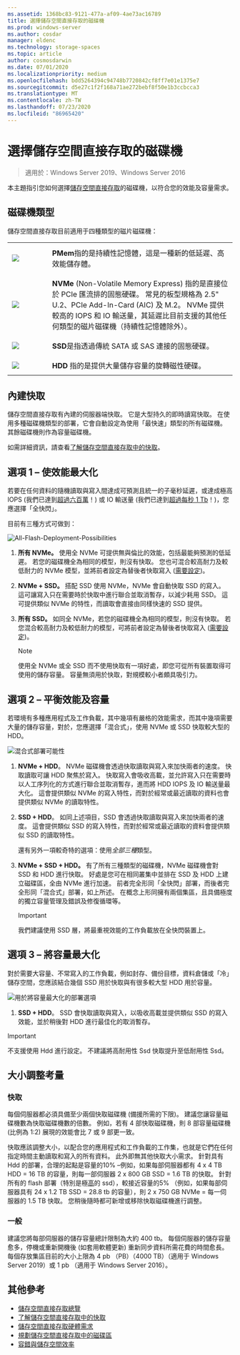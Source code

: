 ```yaml
---
ms.assetid: 1368bc83-9121-477a-af09-4ae73ac16789
title: 選擇儲存空間直接存取的磁碟機
ms.prod: windows-server
ms.author: cosdar
manager: eldenc
ms.technology: storage-spaces
ms.topic: article
author: cosmosdarwin
ms.date: 07/01/2020
ms.localizationpriority: medium
ms.openlocfilehash: bdd5264394c94748b7720842cf8ff7e01e1375e7
ms.sourcegitcommit: d5e27c1f2f168a71ae272bebf8f50e1b3ccbcca3
ms.translationtype: MT
ms.contentlocale: zh-TW
ms.lasthandoff: 07/23/2020
ms.locfileid: "86965420"
---
```

# <a name="choosing-drives-for-storage-spaces-direct"></a>選擇儲存空間直接存取的磁碟機

>適用於：Windows Server 2019、Windows Server 2016

本主題指引您如何選擇[儲存空間直接存取](storage-spaces-direct-overview.md)的磁碟機，以符合您的效能及容量需求。

## <a name="drive-types"></a>磁碟機類型

儲存空間直接存取目前適用于四種類型的磁片磁碟機：

<table>
    <tr style="border: 0;">
        <td style="padding: 10px; border: 0; width:70px">
            <img src="media/understand-the-cache/pmem-100px.png">
        </td>
        <td style="padding: 10px; border: 0;" valign="middle">
            <b>PMem</b>指的是持續性記憶體，這是一種新的低延遲、高效能儲存體。
        </td>
    </tr>
    <tr style="border: 0;">
        <td style="padding: 10px; border: 0; width:70px">
            <img src="media/understand-the-cache/NVMe-100px.png">
        </td>
        <td style="padding: 10px; border: 0;" valign="middle">
            <b>NVMe</b> (Non-Volatile Memory Express) 指的是直接位於 PCIe 匯流排的固態硬碟。 常見的板型規格為 2.5" U.2、PCIe Add-In-Card (AIC) 及 M.2。 NVMe 提供較高的 IOPS 和 IO 輸送量，其延遲比目前支援的其他任何類型的磁片磁碟機（持續性記憶體除外）。
        </td>
    </tr>
    <tr style="border: 0;">
        <td style="padding: 10px; border: 0; width:70px" >
            <img src="media/understand-the-cache/SSD-100px.png">
        </td>
        <td style="padding: 10px; border: 0;" valign="middle">
            <b>SSD</b>是指透過傳統 SATA 或 SAS 連接的固態硬碟。
        </td>
    </tr>
    <tr style="border: 0;">
        <td style="padding: 10px; border: 0; width:70px">
            <img src="media/understand-the-cache/HDD-100px.png">
        </td>
        <td style="padding: 10px; border: 0;" valign="middle">
            <b>HDD</b> 指的是提供大量儲存容量的旋轉磁性硬碟。
        </td>
    </tr>
</table>

## <a name="built-in-cache"></a>內建快取

儲存空間直接存取有內建的伺服器端快取。 它是大型持久的即時讀寫快取。 在使用多種磁碟機類型的部署，它會自動設定為使用「最快速」類型的所有磁碟機。 其餘磁碟機則作為容量磁碟機。

如需詳細資訊，請查看[了解儲存空間直接存取中的快取](understand-the-cache.md)。

## <a name="option-1--maximizing-performance"></a>選項 1 – 使效能最大化

若要在任何資料的隨機讀取與寫入間達成可預測且統一的子毫秒延遲，或達成極高 IOPS (我們已達到[超過六百萬](https://www.youtube.com/watch?v=0LviCzsudGY&t=28m)！) 或 IO 輸送量 (我們已達到[超過每秒 1 Tb](https://www.youtube.com/watch?v=-LK2ViRGbWs&t=16m50s)！)，您應選擇「全快閃」。

目前有三種方式可做到：

![All-Flash-Deployment-Possibilities](media/choosing-drives-and-resiliency-types/All-Flash-Deployment-Possibilities.png)

1. **所有 NVMe。** 使用全 NVMe 可提供無與倫比的效能，包括最能夠預測的低延遲。 若您的磁碟機全為相同的模型，則沒有快取。 您也可混合較高耐力及較低耐力的 NVMe 模型，並將前者設定為替後者快取寫入 ([需要設定](understand-the-cache.md#manual-configuration))。

2. **NVMe + SSD。** 搭配 SSD 使用 NVMe，NVMe 會自動快取 SSD 的寫入。 這可讓寫入只在需要時於快取中進行聯合並取消暫存，以減少耗用 SSD。 這可提供類似 NVMe 的特性，而讀取會直接由同樣快速的 SSD 提供。

3. **所有 SSD。** 如同全 NVMe，若您的磁碟機全為相同的模型，則沒有快取。 若您混合較高耐力及較低耐力的模型，可將前者設定為替後者快取寫入 ([需要設定](understand-the-cache.md#manual-configuration))。

   >[!NOTE]
   > 使用全 NVMe 或全 SSD 而不使用快取有一項好處，即您可從所有裝置取得可使用的儲存容量。 容量無須用於快取，對規模較小者頗具吸引力。

## <a name="option-2--balancing-performance-and-capacity"></a>選項 2 – 平衡效能及容量

若環境有多種應用程式及工作負載，其中幾項有嚴格的效能需求，而其中幾項需要大量的儲存容量，對於，您應選擇「混合式」，使用 NVMe 或 SSD 快取較大型的 HDD。

![混合式部署可能性](media/choosing-drives-and-resiliency-types/Hybrid-Deployment-Possibilities.png)

1. **NVMe + HDD**。 NVMe 磁碟機會透過快取讀取與寫入來加快兩者的速度。 快取讀取可讓 HDD 聚焦於寫入。 快取寫入會吸收高載，並允許寫入只在需要時以人工序列化的方式進行聯合並取消暫存，進而將 HDD IOPS 及 IO 輸送量最大化。 這會提供類似 NVMe 的寫入特性，而對於經常或最近讀取的資料也會提供類似 NVMe 的讀取特性。

2. **SSD + HDD**。 如同上述項目，SSD 會透過快取讀取與寫入來加快兩者的速度。 這會提供類似 SSD 的寫入特性，而對於經常或最近讀取的資料會提供類似 SSD 的讀取特性。

    還有另外一項較奇特的選項：使用*全部三種*類型。

3. **NVMe + SSD + HDD。** 有了所有三種類型的磁碟機，NVMe 磁碟機會對 SSD 和 HDD 進行快取。 好處是您可在相同叢集中並排在 SSD 及 HDD 上建立磁碟區，全由 NVMe 進行加速。 前者完全形同「全快閃」部署，而後者完全形同「混合式」部署，如上所述。 在概念上形同擁有兩個集區，且具備極度的獨立容量管理及錯誤及修復循環等。

   >[!IMPORTANT]
   > 我們建議使用 SSD 層，將最重視效能的工作負載放在全快閃裝置上。

## <a name="option-3--maximizing-capacity"></a>選項 3 – 將容量最大化

對於需要大容量、不常寫入的工作負載，例如封存、備份目標，資料倉儲或「冷」儲存空間，您應該結合幾個 SSD 用於快取與有很多較大型 HDD 用於容量。

![用於將容量最大化的部署選項](media/choosing-drives-and-resiliency-types/maximizing-capacity.png)

1. **SSD + HDD**。 SSD 會快取讀取與寫入，以吸收高載並提供類似 SSD 的寫入效能，並於稍後對 HDD 進行最佳化的取消暫存。

>[!IMPORTANT]
>不支援使用 Hdd 進行設定。 不建議將高耐用性 Ssd 快取提升至低耐用性 Ssd。

## <a name="sizing-considerations"></a>大小調整考量

### <a name="cache"></a>快取

每個伺服器都必須具備至少兩個快取磁碟機 (備援所需的下限)。 建議您讓容量磁碟機數為快取磁碟機數的倍數。 例如，若有 4 部快取磁碟機，則 8 部容量磁碟機 (比例為 1:2) 展現的效能會比 7 或 9 部更一致。

快取應該調整大小，以配合您的應用程式和工作負載的工作集，也就是它們在任何指定時間主動讀取和寫入的所有資料。 此外即無其他快取大小需求。 針對具有 Hdd 的部署，合理的起點是容量的10% –例如，如果每部伺服器都有 4 x 4 TB HDD = 16 TB 的容量，則每一部伺服器 2 x 800 GB SSD = 1.6 TB 的快取。 針對所有的 flash 部署（特別是極[高](https://techcommunity.microsoft.com/t5/storage-at-microsoft/understanding-ssd-endurance-drive-writes-per-day-dwpd-terabytes/ba-p/426024)的 ssd），較接近容量的5% （例如，如果每部伺服器具有 24 x 1.2 TB SSD = 28.8 tb 的容量），則 2 x 750 GB NVMe = 每一伺服器的 1.5 TB 快取。 您稍後隨時都可新增或移除快取磁碟機進行調整。

### <a name="general"></a>一般

建議您將每部伺服器的儲存容量總計限制為大約 400 tb。 每個伺服器的儲存容量愈多，停機或重新開機後 (如套用軟體更新) 重新同步資料所需花費的時間愈長。 每個存放集區目前的大小上限為 4 pb （PB）（4000 TB）（適用于 Windows Server 2019）或 1 pb （適用于 Windows Server 2016）。

## <a name="additional-references"></a>其他參考

- [儲存空間直接存取總覽](storage-spaces-direct-overview.md)
- [了解儲存空間直接存取中的快取](understand-the-cache.md)
- [儲存空間直接存取硬體需求](storage-spaces-direct-hardware-requirements.md)
- [規劃儲存空間直接存取中的磁碟區](plan-volumes.md)
- [容錯與儲存空間效率](storage-spaces-fault-tolerance.md)
